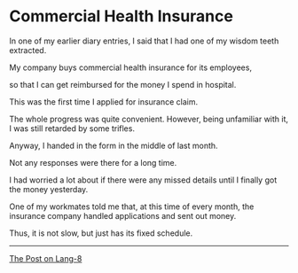 # Commercial Health Insurance

In one of my earlier diary entries, I said that I had one of my wisdom teeth extracted.

My company buys commercial health insurance for its employees,

so that I can get reimbursed for the money I spend in hospital.

This was the first time I applied for insurance claim.

The whole progress was quite convenient. However, being unfamiliar with it, I was still retarded by some trifles.

Anyway, I handed in the form in the middle of last month.

Not any responses were there for a long time.

I had worried a lot about if there were any missed details until I finally got the money yesterday.

One of my workmates told me that, at this time of every month, the insurance company handled applications and sent out money.

Thus, it is not slow, but just has its fixed schedule.

---

[The Post on Lang-8](http://lang-8.com/1358180/journals/213112119864800663117873590262473951264)
